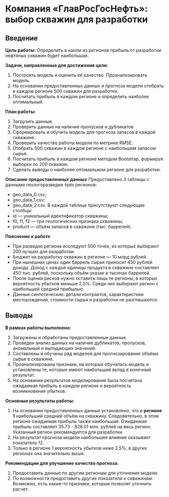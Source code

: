 # Компания «ГлавРосГосНефть»: выбор скважин для разработки
##  Введение
**Цель работы:**
Определить в каком из регионов прибыль от разработки нефтяных скважин будет наибольшая.

**Задачи, направленные для достижения цели:**
1. Построить модель и оценить её качество. Проанализировать модель.
2. На основании предоставленных данных и прогноза модели отобрать в каждом регионе 500 скважин для разработки.
3. Посчитать прибыль в каждом регионе и определить наиболее оптимальный.

**План работы:**

1. Загрузить данные.
2. Проверить данные на наличие пропусков и дубликатов.
3. Сформировать и обучить модель для прогноза запасов в каждой скважине.
4. Проверить качество работы модели по метрике RMSE.
5. Отобрать 500 скважин в каждом регионе с наибольшим запасом сырья.
6. Посчитать прибыль в каждом регионе методом Bootstrap, формируя выборки по 200 скважин.
7. Сделать выводы о наиболее оптимальном регионе для разработки.

**Описание предоставленных данных**
Предоставлено 3 таблицы с данными геологоразведки трёх регионов:
- geo_data_0.csv;
- geo_data_1.csv;
- geo_data_2.csv.
В каждой таблице присутствуют следующие столбцы:
- id — уникальный идентификатор скважины;
- f0, f1, f2 — три геологических признака скважины;
- product — объём запасов в скважине (тыс. баррелей).

**Пояснение к работе**
- При разведке региона исследуют 500 точек, из которых выбирают 200 лучших для разработки.
- Бюджет на разработку скважин в регионе — 10 млрд рублей.
- При нынешних ценах один баррель сырья приносит 450 рублей дохода. Доход с каждой единицы продукта в скважине составляет 450 тыс. рублей, поскольку объём указан в тысячах баррелей.
- После оценки рисков нужно оставить лишь те регионы, в которых вероятность убытков меньше 2.5%. Среди них выбирают регион с наибольшей средней прибылью.
- Данные синтетические: детали контрактов, характеристики месторождений, стоимости сырья и разработки не разглашаются.

## Выводы

**В рамках работы выполнено:**

1. Загружены и обработаны предоставленные данные.
2. Проведен анализ данных на наличие дубликатов, пропусков, аномальный и выпадающих значений.
3. Составлены и обучены ряд моделей для прогнозирования объёма сырья в скважине. 
4. Проанализированы признаки, на которых обучалась модель и установлены те, которые имеют наибольший вклад в конечный результат.
5. На основании результатов моделирования была посчитана ожидаемая прибыль в каждом регионе и вероятность возникновения убытков.

**Основные результаты работы:**
1. На основании предоставленных данных установлено, что в **регионе 1** наибольший средний объём на скважину. Следовательно, в этом регионе ожидаемая прибыль также наибольшая. Ожидаемая прибыль составляет 35.73 - 828.01 млн. рублей на весь регион. Указанный регион рекомендуется для разработки.
2. На результат прогноза модели наибольшее влияние оказывает показатель f2. 
3. Только в регионе 1 вероятность убытков ниже 2,5%, в других регионах она значительно выше.


**Рекомендации для улучшение качество прогноза:**

1. Предоставить данные по другим регионам для уточнения модели.
2. По возможности предоставить другие показатели к скважинам. Возможно, есть какие-то признаки, которые позволят уточнить расчет.
